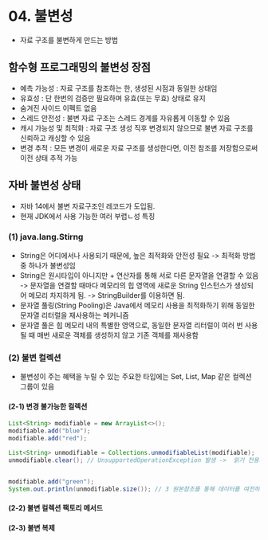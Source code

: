 # 04. 불변성
- 자료 구조를 불변하게 만드는 방법 

## 함수형 프로그래밍의 불변성 장점 
- 예측 가능성 : 자료 구조를 참조하는 한, 생성된 시점과 동일한 상태임 
- 유효성 : 단 한번의 검증만 필요하며 유효(또는 무효) 상태로 유지
- 숨겨진 사이드 이펙트 없음
- 스레드 안전성 : 불변 자료 구조는 스레드 경계를 자유롭게 이동할 수 있음
- 캐시 가능성 및 최적화 : 자료 구조 생성 직후 변경되지 않으므로 불변 자료 구조를 신뢰하고 캐싱할 수 있음 
- 변경 추적 : 모든 변경이 새로운 자료 구조를 생성한다면, 이전 참조를 저장함으로써 이전 상태 추적 가능

## 자바 불변성 상태 
- 자바 14에서 불변 자료구조인 레코드가 도입됨.
- 현재 JDK에서 사용 가능한 여러 부렵ㄴ성 특징

### (1) java.lang.Stirng 
- String은 어디에서나 사용되기 때문에, 높은 최적화와 안전성 필요 -> 최적화 방법 중 하나가 불변성임
- String은 원시타입이 아니지만 + 연산자를 통해 서로 다른 문자열을 연결할 수 있음 -> 문자열을 연결할 때마다 메모리의 힙 영역에 새로운 String 인스턴스가 생성되어 메모리 차지하게 됨. -> StringBuilder를 이용하면 됨. 
- 문자열 풀링(String Pooling)은 Java에서 메모리 사용을 최적화하기 위해 동일한 문자열 리터럴을 재사용하는 메커니즘
- 문자열 풀은 힙 메모리 내의 특별한 영역으로, 동일한 문자열 리터럴이 여러 번 사용될 때 매번 새로운 객체를 생성하지 않고 기존 객체를 재사용함

### (2) 불변 컬렉션
- 불변성이 주는 혜택을 누릴 수 있는 주요한 타입에는 Set, List, Map 같은 컬렉션 그룹이 있음

#### (2-1) 변경 불가능한 컬렉션
```java
List<String> modifiable = new ArrayList<>();
modifiable.add("blue");
modifiable.add("red");

List<String> unmodifiable = Collections.unmodifiableList(modifiable);
unmodifiable.clear(); // UnsupportedOperationException 발생 ->  읽기 전용으로 만들어졌으며, 요소를 추가, 삭제 또는 수정하려고 할 때 UnsupportedOperationException 발생됨.


modifiable.add("green");
System.out.println(unmodifiable.size()); // 3 원본참조를 통해 데이터를 여전히 수정할 수 있음. 
```

#### (2-2) 불변 컬렉션 팩토리 메서드
#### (2-3) 불변 복제 

